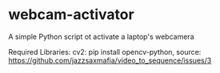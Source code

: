 # webcam-activator
A simple Python script ot activate a laptop's webcamera

Required Libraries:
cv2: pip install opencv-python, source: https://github.com/jazzsaxmafia/video_to_sequence/issues/3
